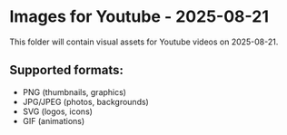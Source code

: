 # Images for Youtube - 2025-08-21

This folder will contain visual assets for Youtube videos on 2025-08-21.

## Supported formats:
- PNG (thumbnails, graphics)
- JPG/JPEG (photos, backgrounds)
- SVG (logos, icons)
- GIF (animations)
